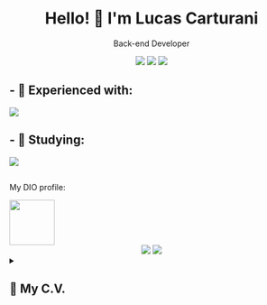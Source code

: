 <h1 align='center'>Hello! 👋 I'm Lucas Carturani</h1>
<p align='center'>Back-end Developer</p>

<p align='center'>
  <a href="https://www.linkedin.com/in/lucas-carturani/" target="_blank"><img src="https://img.shields.io/badge/-LinkedIn-%230077B5?style=for-the-badge&logo=linkedin&logoColor=white" target="_blank"></a>
  <a href="https://instagram.com/lucascarturani" target="_blank"><img src="https://img.shields.io/badge/-Instagram-%23E4405F?style=for-the-badge&logo=instagram&logoColor=white" target="_blank"></a>
  <a href = "mailto:lucascarturani@gmail.com"><img src="https://img.shields.io/badge/Gmail-D14836?style=for-the-badge&logo=gmail&logoColor=white" target="_blank"></a>
</p>

<h2>
- 🔭 Experienced with:
</h2>
<div>
  <img src = "https://skillicons.dev/icons?i=cs,dotnet,postgresql,visualstudio,git&perline=10")>
</div>

<h2>
- 🌱 Studying:
</h2>
<div>
<!--img align="center" alt="C#" height="40" width="50" src="https://raw.githubusercontent.com/devicons/devicon/master/icons/csharp/csharp-original.svg"-->
  <img src = "https://skillicons.dev/icons?i=cs,dotnet,visualstudio,angular,php&perline=5")>
</div>
  
##
<p>My DIO profile:</p>
<a href = "https://web.dio.me/users/lucascarturani"><img height='80' width = '80' src="https://user-images.githubusercontent.com/92643412/235182835-b2227098-d1ec-45a8-8c85-7000dd76ca46.png" target="_blank"></a>

<div align = 'center'>
<!-- <img height="180em" src="https://github-readme-stats.vercel.app/api/top-langs/?username=lukaoxp&layout=compact&langs_count=7&theme=dracula"/> -->
<a href="https://github.com/lukaoxp"><img src="https://github-readme-stats.vercel.app/api?username=lukaoxp&show_icons=true&theme=dracula&include_all_commits=true&count_private=true&rank_icon=github&hide_border=true"></a>
<a href="https://github.com/lukaoxp"><img src="https://github-readme-stats.vercel.app/api/top-langs/?username=lukaoxp&theme=dracula&hide=TeX&layout=compact&hide_border=true"></a>
</div>

  <details>

  <summary>
    <h2>📃 My C.V.</h2>
  </summary>
    
## Work Experience
  🧑‍💻  Back-end developer\
  📆  2021 - 2022\
  📍 HAVAN S.A.🗽
    
    
  🧑‍💻  Support Analyst\
  📆  2019 - 2021\
  📍 ADSOMOS Softwares
    
  
## Education
  📖Bachelor's degree in Game Design and Digital Enternainment\
  📆2012 - 2015\
  📍Univali - Campus Balneario Camboriú

  📖IT Technitian\
  📆2011 - 2013\
  📍SENAIsc - Unidade Brusque
    
</details>  

  
  
<!--
#### Contatos:
<a href="https://instagram.com/lucascarturani" target="_blank"><img src="https://img.shields.io/badge/-Instagram-%23E4405F?style=for-the-badge&logo=instagram&logoColor=white" target="_blank"></a>
<a href = "mailto:lucascarturani@gmail.com"><img src="https://img.shields.io/badge/Gmail-D14836?style=for-the-badge&logo=gmail&logoColor=white" target="_blank"></a>
<a href="https://www.linkedin.com/in/lucas-carturani/" target="_blank"><img src="https://img.shields.io/badge/-LinkedIn-%230077B5?style=for-the-badge&logo=linkedin&logoColor=white" target="_blank"></a>
-->
  
  
  
<!--
**Lukaoxp/Lukaoxp** is a ✨ _special_ ✨ repository because its `README.md` (this file) appears on your GitHub profile.

Here are some ideas to get you started:

- 🔭 I’m currently working on ...
- 🌱 I’m currently learning ...
- 👯 I’m looking to collaborate on ...
- 🤔 I’m looking for help with ...
- 💬 Ask me about ...
- 📫 How to reach me: ...
- 😄 Pronouns: ...
- ⚡ Fun fact: ...
-->
